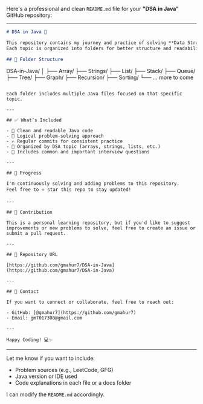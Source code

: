 Here's a professional and clean `README.md` file for your **"DSA in Java"** GitHub repository:

---

```markdown
# DSA in Java 🚀

This repository contains my journey and practice of solving **Data Structures and Algorithms (DSA)** problems using **Java**.  
Each topic is organized into folders for better structure and readability.

## 📂 Folder Structure

```

DSA-in-Java/
│
├── Array/
├── Strings/
├── List/
├── Stack/
├── Queue/
├── Tree/
├── Graph/
├── Recursion/
├── Sorting/
└── ... more to come

```

Each folder includes multiple Java files focused on that specific topic.

---

## ✅ What’s Included

- 📌 Clean and readable Java code
- 🧠 Logical problem-solving approach
- ✍️ Regular commits for consistent practice
- 📁 Organized by DSA topic (arrays, strings, lists, etc.)
- 🧪 Includes common and important interview questions

---

## 📅 Progress

I'm continuously solving and adding problems to this repository.  
Feel free to ⭐ star this repo to stay updated!

---

## 🤝 Contribution

This is a personal learning repository, but if you'd like to suggest improvements or new problems to solve, feel free to create an issue or submit a pull request.

---

## 🔗 Repository URL

[https://github.com/gmahur7/DSA-in-Java](https://github.com/gmahur7/DSA-in-Java)

---

## 📧 Contact

If you want to connect or collaborate, feel free to reach out:

- GitHub: [@gmahur7](https://github.com/gmahur7)
- Email: gm7017308@gmail.com

---

Happy Coding! 💻✨
```

---

Let me know if you want to include:

* Problem sources (e.g., LeetCode, GFG)
* Java version or IDE used
* Code explanations in each file or a docs folder

I can modify the `README.md` accordingly.
